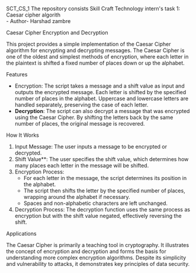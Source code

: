  SCT_CS_1
The repository consists Skill Craft Technology intern's task 1: Caesar cipher algorith
<br> - Author- Harshad zambre
<br>

 Caesar Cipher Encryption and Decryption

This project provides a simple implementation of the Caesar Cipher algorithm for encrypting and decrypting messages. The Caesar Cipher is one of the oldest and simplest methods of encryption, where each letter in the plaintext is shifted a fixed number of places down or up the alphabet.

 Features

- Encryption: The script takes a message and a shift value as input and outputs the encrypted message. Each letter is shifted by the specified number of places in the alphabet. Uppercase and lowercase letters are handled separately, preserving the case of each letter.
- **Decryption**: The script can also decrypt a message that was encrypted using the Caesar Cipher. By shifting the letters back by the same number of places, the original message is recovered.

 How It Works

1. Input Message: The user inputs a message to be encrypted or decrypted.
2. Shift Value**: The user specifies the shift value, which determines how many places each letter in the message will be shifted.
3. Encryption Process: 
   - For each letter in the message, the script determines its position in the alphabet.
   - The script then shifts the letter by the specified number of places, wrapping around the alphabet if necessary.
   - Spaces and non-alphabetic characters are left unchanged.
4. Decryption Process: The decryption function uses the same process as encryption but with the shift value negated, effectively reversing the shift.

 Applications

The Caesar Cipher is primarily a teaching tool in cryptography. It illustrates the concept of encryption and decryption and forms the basis for understanding more complex encryption algorithms. Despite its simplicity and vulnerability to attacks, it demonstrates key principles of data security.



